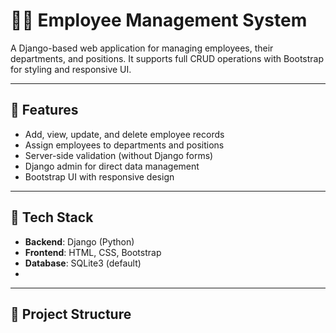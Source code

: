 # 🧑‍💼 Employee Management System

A Django-based web application for managing employees, their departments, and positions. It supports full CRUD operations with Bootstrap for styling and responsive UI.

---

## 🚀 Features

- Add, view, update, and delete employee records
- Assign employees to departments and positions
- Server-side validation (without Django forms)
- Django admin for direct data management
- Bootstrap UI with responsive design

---

## 🧰 Tech Stack

- **Backend**: Django (Python)
- **Frontend**: HTML, CSS, Bootstrap
- **Database**: SQLite3 (default)
- 

---

## 📁 Project Structure

